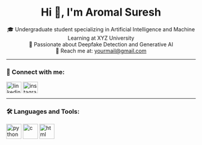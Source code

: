 <h1 align="center">Hi 👋, I'm Aromal Suresh</h1>
<p align="center">
  🎓 Undergraduate student specializing in Artificial Intelligence and Machine Learning at XYZ University  
  <br>🚀 Passionate about Deepfake Detection and Generative AI  
  <br>📧 Reach me at: <a href="mailto:yourmail@gmail.com">yourmail@gmail.com</a>
</p>

---

### 🔗 Connect with me:
<p align="left">
  <a href="https://www.linkedin.com/in/your-linkedin/" target="blank"><img align="center" src="https://cdn.jsdelivr.net/npm/simple-icons@v5/icons/linkedin.svg" alt="linkedin" height="30" width="40" /></a>
  <a href="https://www.instagram.com/yourhandle/" target="blank"><img align="center" src="https://cdn.jsdelivr.net/npm/simple-icons@v5/icons/instagram.svg" alt="instagram" height="30" width="40" /></a>
</p>

---

### 🛠️ Languages and Tools:
<p align="left">
  <img src="https://cdn.jsdelivr.net/gh/devicons/devicon/icons/python/python-original.svg" alt="python" width="40" height="40"/>
  <img src="https://cdn.jsdelivr.net/gh/devicons/devicon/icons/c/c-original.svg" alt="c" width="40" height="40"/>
  <img src="https://cdn.jsdelivr.net/gh/devicons/devicon/icons/html5/html5-original.svg" alt="html" width="40" height="40"/>
</p>
